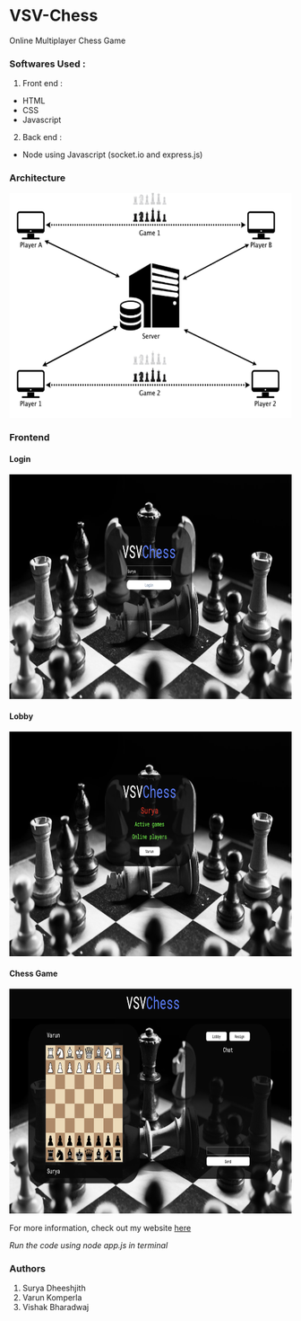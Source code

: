 # VSV-Chess
Online Multiplayer Chess Game



### Softwares Used :
1. Front end :
* HTML
* CSS
* Javascript
2. Back end :
* Node using Javascript (socket.io and express.js)


### Architecture

<img src="Images/Architecture.png" alt="Architecture" width="600" height="400">


### Frontend

#### Login
<img src="Images/login.png" alt="login" height="400">

#### Lobby
<img src="Images/lobby.png" alt="lobby" height="400">

#### Chess Game
<img src="Images/game.png" alt="game" height="400">



For more information, check out my website [here](https://suryadheeshjith.tech/projects/2020-02-04-VSV_Chess/)



_Run the code using node app.js in terminal_

### Authors
1. Surya Dheeshjith
2. Varun Komperla
3. Vishak Bharadwaj
